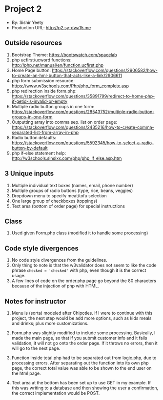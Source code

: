# Project 2
+ By: Sishir Yeety
+ Production URL: <http://p2.sy-dwa15.me>

## Outside resources

1. Bootstrap Theme: <https://bootswatch.com/spacelab>
2. php ucfirst/ucword functions: <http://php.net/manual/en/function.ucfirst.php>
3. Home Page button: <https://stackoverflow.com/questions/2906582/how-to-create-an-hml-button-that-acts-like-a-link/2906611>
4. php form submission resource: <https://www.w3schools.com/Php/php_form_complete.asp>
5. php redirection inside form.php: <https://stackoverflow.com/questions/35891799/redirect-to-home-php-if-getid-is-invalid-or-empty>
6. Multiple radio button groups in one form: <https://stackoverflow.com/questions/28543752/multiple-radio-button-groups-in-one-form>
7. Outputting array into comma sep. list on order page: <https://stackoverflow.com/questions/2435216/how-to-create-comma-separated-list-from-array-in-php>
8. Radio button defaults: <https://stackoverflow.com/questions/5592345/how-to-select-a-radio-button-by-default>
9. php if-else statement help: <http://w3schools.sinsixx.com/php/php_if_else.asp.htm>

## 3 Unique inputs

1. Multiple individual text boxes (names, email, phone number)
2. Multiple groups of radio buttons (type, rice, beans, veggies)
3. Dropdown menu to specify meat/tofu selection
4. One large group of checkboxes (toppings)
5. Text area (bottom of order page) for special instructions

## Class

1. Used given Form.php class (modified it to handle some processing)

## Code style divergences

1. No code style divergences from the guidelines.
2. Only thing to note is that the w3validator does not seem to like the code phrase
`checked = 'checked'` with php, even though it is the correct usage.
3. A few lines of code on the order.php page go beyond the 80 characters because
of the injection of php with HTML.

## Notes for instructor

1. Menu is (sorta) modeled after Chipotles. If I were to continue with this project,
the next step would be add more options, such as kids meals and drinks; plus more
customizations.

2. Form.php was slightly modified to include some processing. Basically, I made
the main page, so that if you submit customer info and it fails validation, it will
not go onto the order page. If it throws no errors, then it will go to the next page.

3. Function inside total.php had to be separated out from logic.php, due to
processing errors. After separating out the function into its own php page, the
correct total value was able to be shown to the end user on the html page.

4. Text area at the bottom has been set up to use GET in my example. If this was
writing to a database and then showing the user a confirmation, the correct
implementation would be POST.
